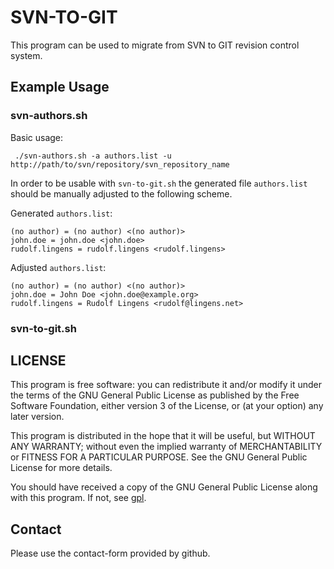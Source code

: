 # SVN-TO-GIT

This program can be used to migrate from SVN to GIT revision control system.


## Example Usage

### svn-authors.sh

Basic usage:
```
 ./svn-authors.sh -a authors.list -u http://path/to/svn/repository/svn_repository_name
```

In order to be usable with <code>svn-to-git.sh</code> the generated file <code>authors.list</code> should be manually adjusted to the following scheme.

Generated <code>authors.list</code>:
```
(no author) = (no author) <(no author)>
john.doe = john.doe <john.doe>
rudolf.lingens = rudolf.lingens <rudolf.lingens>
```

Adjusted <code>authors.list</code>:
```
(no author) = (no author) <(no author)>
john.doe = John Doe <john.doe@example.org>
rudolf.lingens = Rudolf Lingens <rudolf@lingens.net>
```

### svn-to-git.sh



## LICENSE

This program is free software: you can redistribute it and/or modify it under the terms of the GNU General Public License as published by the Free Software Foundation, either version 3 of the License, or (at your option) any later version.

This program is distributed in the hope that it will be useful, but WITHOUT ANY WARRANTY; without even the implied warranty of MERCHANTABILITY or FITNESS FOR A PARTICULAR PURPOSE. See the GNU General Public License for more details.

You should have received a copy of the GNU General Public License along with this program. If not, see [gpl](www.gnu.org/licenses/).


## Contact

Please use the contact-form provided by github.
